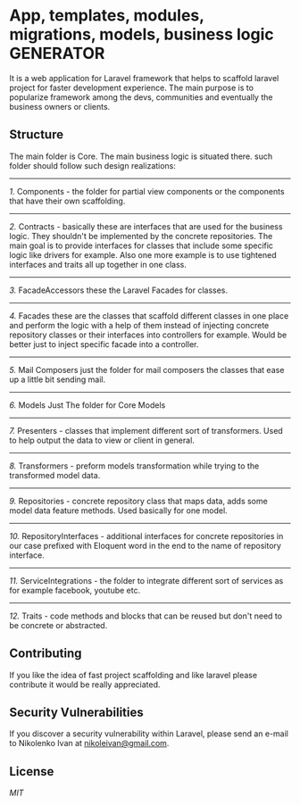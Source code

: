 # App, templates, modules, migrations, models, business logic  GENERATOR

It is a web application for Laravel framework that helps to scaffold laravel project for faster development experience.
The main purpose is to popularize framework among the devs, communities and eventually the business owners or clients.

## Structure
The main folder is Core. The main business logic is situated there.
 such folder should follow such design realizations:

___
*1.* Components - the folder for partial view components or the components that have their own scaffolding.

___
*2.* Contracts  - basically these are interfaces that are used for the business logic. They shouldn't be implemented by the concrete repositories. 
The main goal is to provide interfaces for classes that include some specific logic like drivers for example.
Also one more example is to use tightened interfaces and traits all up together in one class.

___
*3.* FacadeAccessors these the Laravel Facades for classes.

___
*4.* Facades these are the classes that scaffold different classes in one place and perform the logic with a help of them instead of injecting
concrete repository classes or their interfaces into controllers for example. 
Would be better just to inject specific facade into a controller.

___
*5.* Mail Composers just the folder for mail composers the classes that ease up a little bit sending mail.

___
*6.* Models Just The folder for Core Models

___
*7.* Presenters - classes that  implement different sort of transformers. Used to help output the data to view or client in general.

___
*8.* Transformers - preform models transformation while trying to the transformed model data.

___
*9.* Repositories - concrete repository class that maps data, adds some model data feature methods. Used basically for one model.

___
*10.* RepositoryInterfaces - additional interfaces for concrete repositories in our case prefixed with Eloquent word in the end to the name of repository interface.

___
*11.* ServiceIntegrations - the folder to integrate different sort of services as for example facebook, youtube etc.

___
*12.* Traits - code methods and blocks that can be reused but don't need to be concrete or abstracted.


## Contributing

If you like the idea of fast project scaffolding and like laravel  please contribute it would be really appreciated.

## Security Vulnerabilities

If you discover a security vulnerability within Laravel, please send an e-mail to Nikolenko Ivan at nikoleivan@gmail.com.

## License

*MIT*

